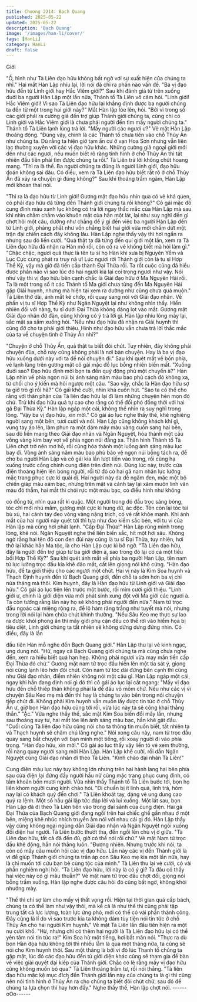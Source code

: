 ```yaml
---
title: Chương 2214: Bạch Quang
published: 2025-05-22
updated: 2025-05-22
description: 'Bạch Quang'
image: '/images/han-li/cover/'
tags: [HanLi]
category: HanLi
draft: false
---
```


Giới

"Ồ, hình như Tà Liên đạo hữu không bất ngờ với sự xuất hiện của
chúng ta nhỉ." Hai mắt Hàn Lập nhíu lại, lời nói đã chỉ ra phần nào
vấn đề.
"Ba vị đạo hữu đến từ Linh giới hay Hắc Viêm giới?" Sau khi đánh
giá từ trên xuống dưới ba người Hàn Lập một lần nữa, Thánh tổ
Tà Liên vô cảm hỏi.
"Linh giới! Hắc Viêm giới! Vì sao Tà Liên đạo hữu lại khẳng định
được ba người chúng ta đến từ một trong hai giới này?" Mắt Hàn
lập lóe lên, hỏi.
"Bởi vì trong số các giới phái ra cường giả đến trợ giúp Thánh giới
chúng ta, cũng chỉ có Linh giới và Hắc Viêm giới là chưa phái
người đến tìm mấy người chúng ta." Thánh tổ Tà Liên lạnh lùng
trả lời.
"Mấy người các ngươi ư?" Vẻ mặt Hàn Lập thoáng động.
"Đúng vậy, chính là các Thánh tổ chưa tiến vào chỗ Thủy Ấn như
chúng ta. Dù rằng ta hiện giờ tạm ẩn cư ở vạn Hoa Sơn nhưng
vẫn liên lạc thường xuyên với các vị đạo hữu khác. Những cường
giả ngoại giới mới đến như các ngươi, nếu muốn biết rõ ràng tình
hình ở chỗ Thủy Ấn thì tất nhiên đầu tiên phải tìm được chúng ta
rồi." Tà Liên trả lời không chút hoang mang.
"Thì ra là thế. Ba người chúng ta đúng là người Linh giới, đạo hữu
đoán không sai đâu. Có điều, xem ra Tà Liên đạo hữu biết rất rõ ở
chỗ Thủy Ấn đã xảy ra chuyện gì đúng không?" Sau khi thoáng
trầm ngâm, Hàn Lập mới khoan thai nói.

"Thì ra là đạo hữu từ Linh giới! Gương mặt đạo hữu nhìn qua có
vẻ khá quen, có phải đạo hữu đã từng đến Thánh giới chúng ta rồi
không?" Cô gái mặc đồ cung đình màu xanh lục không có trả lời
ngay thắc mắc của Hàn Lập mà sau khi nhìn chằm chằm vào
khuôn mặt của hắn một lát, lại như suy nghĩ đến gì chợt hỏi một
câu, dường như chẳng để ý gì đến việc ba người Hàn Lập đến từ
Linh giới, phảng phất như vốn chẳng biết hai giới vừa mới chấm
dứt một trận đại chiến cách đây không lâu.
Hàn Lập nghe thấy vậy thì hơi ngẩn ra nhưng sau đó liền cười.
"Quả thật ta đã từng đến quí giới một lần, xem ra Tà Liên đạo hữu
đã nhận ra Hàn mỗ rồi, còn cố ra vẻ không biết mà hỏi làm gì."
"Chậc chậc, ngươi quả thực là tên tu sĩ họ Hàn khi xưa bị Nguyên
Yểm và Lục Cực cùng phát ra truy nã ư! Lúc ngươi rời Thánh giới
còn là tu sĩ Hợp Thể Kỳ, vậy mà giờ đã tiến cấp thành Đại Thừa
rồi. Ta rốt cuộc cũng đã hiểu được phần nào vì sao lúc đó hai
người kia lại coi trọng ngươi như vậy.
Nói như vậy thì vị đạo hữu bên cạnh chắc là Giải đạo hữu ở Ma
Nguyên Hải rồi. Ta là một trong số ít các Thánh tổ Ma giới chưa
từng đến Ma Nguyên Hải gặp Giải huynh, nhưng mà hiện tại xem
ra dường như cũng chưa quá muộn." Tà Liên thở dài, ánh mắt kẽ
chớp, rồi quay sang nói với Giải đạo nhân.
Về phần vị tu sĩ Hợp Thể Kỳ như Ngân Nguyệt lại như không nhìn
thấy.
Hiển nhiên đối với nàng, tu sĩ dưới Đại Thừa không đáng lọt vào
mắt.
Gương mặt Giải đạo nhân đờ đãn, cũng không có ý trả lời gì.
Hàn lập nhíu lông mày lại, sắc mặt sa sầm xuống hỏi.
"Nếu như đạo hữu đã nhận ra Giải huynh thì cũng đỡ cho ta phải
giới thiệu. Hình như đạo hữu vẫn chưa trả lời thắc mắc của ta về
chuyện tình ở Thủy Ấn nhỉ?"

"Chuyện ở chỗ Thủy Ấn, quả thật ta biết đôi chút. Tuy nhiên, đây
không phải chuyện đùa, chỗ này cũng không phải là nơi bàn
chuyện. Hay là ba vị đạo hữu xuống dưới này với ta để nói chuyện
đi." Sau khi quét mắt về bốn phía, vẻ lạnh lùng trên gương mặt cô
gái mặc đồ lục bỗng nhiên biến mất.
"Xuống dưới sao? Đạo hữu định mời bọn ta đến quý động phủ
một chuyến à?" Hàn Lập nhìn về phía ngọn núi bị ánh sáng năm
màu bao phủ cách đó không xa, từ chối cho ý kiến mà hỏi ngược
một câu.
"Sao vậy, chắc là Hàn đạo hữu sợ ta giở trò gì rồi hả?" Cô gái khẽ
cười, nhìn khá cuốn hút.
"Sao ta có thể cho rằng với thân phận của Tà liên đạo hữu lại đi
làm những chuyện hèn mọn đó chứ. Trừ khi đạo hữu quá tự cao
cho rằng có thể đối phó đồng thời với hai gã Đại Thừa Kỳ." Hàn
lập ngáp một cái, không thể nhìn ra suy nghĩ trong lòng.
"Vậy ba vị đạo hữu, xin mời." Cô gái áo lục nghe thấy thế, khẽ
nghiêng người sang một bên, tươi cười và nói.
Hàn Lập cũng không khách khí gì, vung tay áo lên, làm phun ra
một đám mây màu vàng cuốn sang hai bên, sau đó liền mang
theo Giải đạo nhân và Ngân Nguyệt, hóa thành một cầu vồng
vàng kim bay vọt về phía ngọn núi đằng xa.
Thân hình Thánh tổ Tà Liên chợt trở nên mơ hồ, rồi cũng hóa
thành một luồng ánh sáng màu lục bay đi.
Vòng ánh sáng năm màu bao phủ bảo vệ ngọn núi bỗng tách ra,
để cho ba người Hàn Lập và cô gái kia lần lượt tiến vào trong, rồi
cùng hạ xuống trước cổng chính cung điện trên đỉnh núi.
Đúng lúc này, trước cửa điện thoáng hiện lên bóng người, rồi từ
đó có hai gã nam nhân lực lưỡng mặc trang phục cực kì quái dị.
Hai người này da dẻ ngăm đen, mặc một bộ chiến giáp màu xám
bạc, nhưng trên mặt và cánh tay lại xăm muôn linh văn màu đỏ
thẫm, hai mắt thì chói rực một màu bạc, có điều hình như không

có đồng tử, nhìn qua rất kì quặc.
Một người trong đó đầu trọc sáng bóng, tóc chỉ mới nhú mầm,
gương mặt cực kì hung dữ, ác độc.
Tên còn lại tóc tai bù xù, hai cánh tay đeo vòng vàng nặng trịch,
có vẻ rất khỏe mạnh.
Khi ánh mắt của hai người này quét tới thì tựa như đao kiếm sắc
bén, với tu vi của Hàn lập mà cũng hơi phát lạnh.
"Cấp Đại Thừa!" Hàn Lập rùng mình trong lòng, khẽ nói.
Ngân Nguyệt nghe thế liền biến sắc, hít một hơi sâu.
Không ngờ rằng hai tên đô con đen đủi này cũng là tu sĩ Đại
Thừa, tuy nhiên, hơi thở lại khác hẳn Ma tộc, là cho Hàn Lập cực
kì bỡ ngỡ.
"Tà Liên đạo hữu, đây là người đến trợ giúp từ ba giới diện à, sao
trong đó lại có cả một tiểu bối Hợp Thể Kỳ?" Sau khi quét ánh mắt
về phía ba người Hàn Lập, tên nam tử lực lưỡng trọc đầu kia khẽ
đảo mắt, cất lên giọng nói khô cứng.
"Hàn đạo hữu, để ta giới thiệu cho các ngươi một chút. Hai vị này
là Kim Soa huynh và Thạch Định huynh đến từ Bạch Quang giới,
đến chỗ ta sớm hơn ba vị chỉ nửa tháng mà thôi.
Kim huynh, đây là Hàn đạo hữu từ Linh giới và Giải đạo hữu." Cô
gái áo lục tiên lên trước một bước, rồi mỉm cười giới thiệu.
"Linh giới ư, chính là giới diện vừa mới phát sinh xung đột với Ma
giới các ngươi à. Ta còn tưởng rằng lần này họ sẽ không phái
người đến nữa." Nam tử trọc đầu ngoác cái miệng rộng ra, để lộ
hàm răng trắng như tuyết mà nói, nhưng trong lời nói lại hàm
chứa chút khinh thường.
"Nếu Sâu Keo mẹ thực sự lao ra được khỏi phong ấn thì mấy giới
phụ cận đều có thể rơi vào hiểm họa bị tiêu diệt, Linh giới chúng
ta tất nhiên sẽ không dửng dưng đứng nhìn. Có điều, đây là lần

đầu tiên Hàn mỗ nghe đến Bạch Quang giới." Hàn Lập thu lại vẻ
kinh ngạc, ung dung nói.
"Hừ, ngay cả Bạch Quang giới chúng ta mà cũng chưa nghe đến,
xem ra hiểu biết quá hạn hẹp. Không phải ngươi vừa may mắn
tiến cấp Đại Thừa đó chứ." Gương mặt nam tử trọc đầu hiên lên
một tia sát ý, giọng nói cũng lạnh lẽo hơn đôi chút.
Còn nam tử tóc dài đứng bên cạnh thì cũng như Giải đạo nhân,
điềm nhiên không nói một câu gì.
Hàn Lập ngáp một cái, ngay khi hắn đang định nói gì đó thì cô gái
áo lục lại cắt ngang:
"Mấy vị đạo hữu đến chỗ thiếp thân không phải là để đấu võ mồm
chứ. Nếu như các vị vì chuyện Sâu Keo mẹ mà đến thì hay là
chúng ta vào bên trong nói chuyện tiếp chút đi. Không phải Kim
huynh vẫn muốn lấy được tin tức ở chỗ Thủy Ấn ư, giờ bọn Hàn
đạo hữu cũng tới rồi, vừa lúc này ta sẽ công khai thẳng thắn."
"Ặc."
Vừa nghe thấy thế, sắc mặt Kim Soa biến đổi mấy lần, nhưng sau
thoáng suy tư, hai mắt lóe lên ánh sáng màu bạc, hắn khẽ gật
đầu.
"Cuối cùng Tà liên đạo hữu cũng nói cho ta thông tin muốn biết,
tất nhiên ta và Thạch huynh sẽ chăm chú lắng nghe."
Nói xong câu này, nam tử trọc đầu quay sang bắt chuyện với bạn
mình một tiếng, rồi xoay người đi vào phía trong.
"Hàn đạo hữu, xin mời." Cô gái áo lục thấy vậy liền tỏ vẻ xem
thường, rồi nàng quay người sang mời Hàn Lập.
Hàn Lập khẽ cười, rồi dẫn Ngân Nguyệt cùng Giải đạo nhân đi
theo Tà Liên.
"Kính chào đại nhân Tà Liên!"

Cung điện màu lục này tuy không lớn nhưng trên hai hành lang
hai bên phía sau cửa điện lại đứng đầy người hầu nữ cũng mặc
trang phục cung đình, có tầm khoản bốn mươi người.
Vừa nhìn thấy Thánh tổ Tà Liên bước tới, bọn họ liền khom người
cung kính chào hỏi.
"Đi chuẩn bị ít linh quả, linh trà, hôm nay lại có khách quý đến
chơi." Tà Liên khoát tay, dáng vẻ ung dung cao quý ra lệnh.
Một số hầu gái lập tức đáp lời và lui xuống.
Một lát sau, bọn Hàn Lập đã đi theo Tà Liên tiến vào trong đại
sảnh của cung điện.
Hai gã Đại Thừa của Bạch Quang giới đang ngồi trên hai chiếc
ghế gần nhau ở một bên, miệng khẽ nhúc nhích truyền âm nói với
nhau cái gì đó.
Hàn Lập thấy vậy cũng không ngại ngùng dẫn Giải đạo nhân và
Ngân Nguyệt ngồi xuống đối diện hai người.
Tà Liên bước thướt tha, đến ngồi lên chủ vị ở giữa.
"Tà Liên đạo hữu, tất cả đã đến đủ, giờ có thể nói rồi chứ." Vẻ mặt
Nam tử trọc đầu khẽ động, hắn nói thẳng luôn.
"Đương nhiên. Nhưng trước khi nói, ta còn có mấy câu muốn hỏi
các vị đạo hữu. Lần này các vị đến Thánh giới là vì để giúp Thánh
giới chúng ta trấn áp con Sâu Keo mẹ kia một lần nữa, hay là chỉ
muốn tới cứu bạn bè cùng tộc của mình." Tà Liên thu lại vẻ cười,
có vài phần nghiêm nghị hỏi.
"Tà Liên đạo hữu, lời này là có ý gì? Ta đâu có thấy hai việc này
có gì mâu thuẫn?" Vẻ mặt nam tử trọc đầu chợt đổi, giọng nói
bỗng trầm xuống.
Hàn lập nghe được câu hỏi đó cũng bất ngờ, không khỏi nhướng
mày.

"Thế thì chỉ sợ làm cho mấy vị thất vọng rồi. Hiện tại thời gian quá
cấp bách, chúng ta có thể làm như vậy thôi, mà kể cả là như thế
thì cũng phải tập trung tất cả lực lượng, toàn lực ứng phó, mới có
thể có vài phần thành công. Đây cũng là lí do vì sao trước kia ta
không dám tùy tiện nói tin tức ở chỗ Thủy Ấn cho hai người Kim
huynh." Vẻ mặt Tà Liên lần đầu tiên hiện ra một nụ cười khổ.
"Hừ, nhưng chỉ có thêm hai người là Tà Liên đạo hữu lại có thể
yên tâm nói tin tức ra!" Kim Soa hừ một tiếng, hơi bất mãn nói.
"Thực ra dù bọn Hàn đọa hữu không tới thì nhiều lắm là qua một
tháng nữa, ta cũng sẽ nói cho Kim huynh thôi. Sau một tháng là
bởi vì đó lúc Thanh tổ chúng ta gặp mặt, lúc đó các đạo hữu đến
từ giới diện khác cũng sẽ tham gia để bàn về việc giải quyết đại
kiếp của Thánh giới. Chắc có lẽ rằng mấy vị đạo hữu cũng không
muốn bỏ qua." Tà Liên thoáng trầm tư, rồi nói thẳng.
"Tà liên đạo hữu mặc kệ mục đích đến Thánh giới lần này của
chúng ta là gì thì cũng nên nói tình hình ở Thủy Ấn ra cho chúng
ta biết đôi chút chứ, sau đó để chúng ta lựa chọn thì hay hơn
đấy." Nghe thấy thế, Hàn lập chợt nói.
------oOo------
